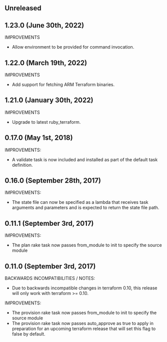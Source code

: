## Unreleased

## 1.23.0 (June 30th, 2022)

IMPROVEMENTS

* Allow environment to be provided for command invocation.

## 1.22.0 (March 19th, 2022)

IMPROVEMENTS

* Add support for fetching ARM Terraform binaries.

## 1.21.0 (January 30th, 2022)

IMPROVEMENTS

* Upgrade to latest ruby_terraform.

## 0.17.0 (May 1st, 2018)

IMPROVEMENTS:

* A validate task is now included and installed as part of the default task
  definition. 

## 0.16.0 (September 28th, 2017)

IMPROVEMENTS:

* The state file can now be specified as a lambda that receives task arguments
  and parameters and is expected to return the state file path.

## 0.11.1 (September 3rd, 2017)

IMPROVEMENTS:

* The plan rake task now passes from_module to init to specify the source 
  module

## 0.11.0 (September 3rd, 2017)

BACKWARDS INCOMPATIBILITIES / NOTES:

* Due to backwards incompatible changes in terraform 0.10, this release will
  only work with terraform >= 0.10.

IMPROVEMENTS:

* The provision rake task now passes from_module to init to specify the source 
  module
* The provision rake task now passes auto_approve as true to apply in 
  preparation for an upcoming terraform release that will set this flag to 
  false by default.
